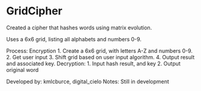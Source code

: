 # GridCipher

Created a cipher that hashes words using matrix evolution.

Uses a 6x6 grid, listing all alphabets and numbers 0-9.

Process: 
  Encryption
    1. Create a 6x6 grid, with letters A-Z and numbers 0-9.
    2. Get user input
    3. Shift grid based on user input algorithm.
    4. Output result and associated key.
  Decryption:
    1. Input hash result, and key
    2. Output original word
    
    
 Developed by: kmlcburce, digital_cielo
 Notes: Still in development
    
